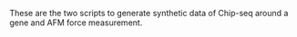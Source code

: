 These are the two scripts to generate synthetic data of Chip-seq around a gene and AFM force measurement.
